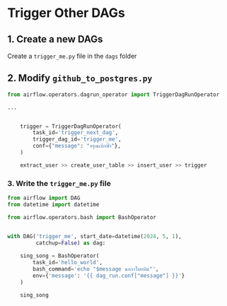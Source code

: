 # Trigger Other DAGs

## 1. Create a new DAGs

Create a `trigger_me.py` file in the `dags` folder

## 2. Modify `github_to_postgres.py`

```python
from airflow.operators.dagrun_operator import TriggerDagRunOperator

...


    trigger = TriggerDagRunOperator(
        task_id='trigger_next_dag',
        trigger_dag_id='trigger_me',
        conf={"message": "อรุณเบิกฟ้า"},
    )

    extract_user >> create_user_table >> insert_user >> trigger

```

### 3. Write the `trigger_me.py` file

```python
from airflow import DAG
from datetime import datetime

from airflow.operators.bash import BashOperator


with DAG('trigger_me', start_date=datetime(2024, 5, 1),
         catchup=False) as dag:
    
    sing_song = BashOperator(
        task_id='hello_world',
        bash_command='echo "$message นกกาโบยบิน"',
        env={'message': '{{ dag_run.conf["message"] }}'}
    )

    sing_song
    
```
